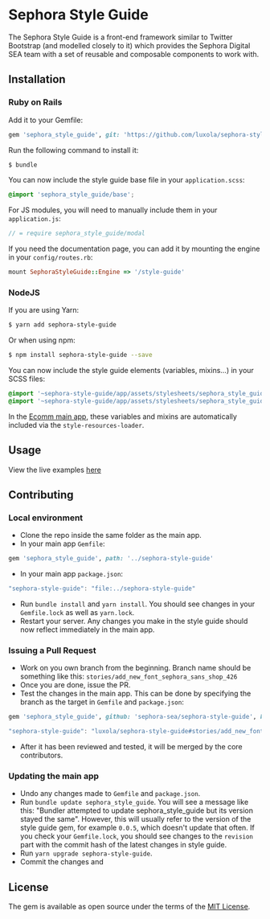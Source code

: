 # Sephora Style Guide
The Sephora Style Guide is a front-end framework similar to Twitter Bootstrap (and modelled closely to it) which provides the Sephora Digital SEA team with a set of reusable and composable components to work with.

## Installation

### Ruby on Rails
Add it to your Gemfile:
```ruby
gem 'sephora_style_guide', git: 'https://github.com/luxola/sephora-style-guide', branch: 'master'
```

Run the following command to install it:
```bash
$ bundle
```

You can now include the style guide base file in your `application.scss`:
```scss
@import 'sephora_style_guide/base';
```

For JS modules, you will need to manually include them in your `application.js`:
```js
// = require sephora_style_guide/modal
```

If you need the documentation page, you can add it by mounting the engine in your `config/routes.rb`:
```ruby
mount SephoraStyleGuide::Engine => '/style-guide'
```

### NodeJS
If you are using Yarn:
```bash
$ yarn add sephora-style-guide
```

Or when using npm:
```bash
$ npm install sephora-style-guide --save
```

You can now include the style guide elements (variables, mixins...) in your SCSS files:
```scss
@import '~sephora-style-guide/app/assets/stylesheets/sephora_style_guide/variables';
@import '~sephora-style-guide/app/assets/stylesheets/sephora_style_guide/mixins';
```

In the [Ecomm main app](https://github.com/sephora-sea/luxola/pulls), these variables and mixins are automatically included via the `style-resources-loader`.

## Usage
View the live examples [here](https://www.sephora.sg/style-guide)

## Contributing

### Local environment
- Clone the repo inside the same folder as the main app.
- In your main app `Gemfile`:
```ruby
gem 'sephora_style_guide', path: '../sephora-style-guide'
```
- In your main app `package.json`:
```js
"sephora-style-guide": "file:../sephora-style-guide"
```
- Run `bundle install` and `yarn install`. You should see changes in your `Gemfile.lock` as well as `yarn.lock`.
- Restart your server. Any changes you make in the style guide should now reflect immediately in the main app.

### Issuing a Pull Request
- Work on you own branch from the beginning. Branch name should be something like this: `stories/add_new_font_sephora_sans_shop_426`
- Once you are done, issue the PR.
- Test the changes in the main app. This can be done by specifying the branch as the target in `Gemfile` and `package.json`:
```ruby
gem 'sephora_style_guide', github: 'sephora-sea/sephora-style-guide', branch: 'stories/add_new_font_sephora_sans_shop_426'
```
```js
"sephora-style-guide": "luxola/sephora-style-guide#stories/add_new_font_sephora_sans_shop_426",
```
- After it has been reviewed and tested, it will be merged by the core contributors.

### Updating the main app
- Undo any changes made to `Gemfile` and `package.json`.
- Run `bundle update sephora_style_guide`. You will see a message like this: "Bundler attempted to update sephora_style_guide but its version stayed the same". However, this will usually refer to the version of the style guide gem, for example `0.0.5`, which doesn't update that often. If you check your `Gemfile.lock`, you should see changes to the `revision` part with the commit hash of the latest changes in style guide.
- Run `yarn upgrade sephora-style-guide`.
- Commit the changes and

## License
The gem is available as open source under the terms of the [MIT License](http://opensource.org/licenses/MIT).
